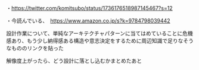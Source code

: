 ・https://twitter.com/komitsubo/status/1736176518987145467?s=12

・今読んでいる、　https://www.amazon.co.jp/s?k=9784798039442


設計作業について、単純なアーキテクチャパターンに当てはめていることに危機感あり、もう少し納得感ある構造や意志決定をするために周辺知識で足りなそうなもののリンクを貼った

解像度上がったら、どう設計に落とし込むかまとめたあと
